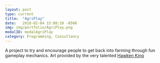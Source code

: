 ```yaml
---
layout: post
type: current
title:  "AgriPlay"
date:   2016-02-04 15:08:10 -0500
img: img/portfolio/AgriPlay.png
modalID: modalAgriPlay
category: Programming, Consultancy
---
```

A project to try and encourage people to get back into farming through fun gameplay mechanics. Art provided by the very talented [Hawken King][hawken-link]

[hawken-link]: http://www.hawkenking.com/